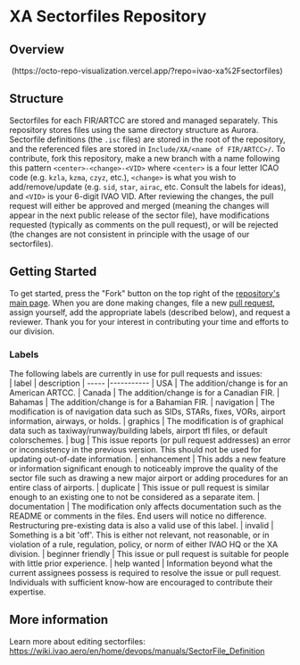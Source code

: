 # XA Sectorfiles Repository  

## Overview
<img src="https://i.imgur.com/ICY6mKJ.png" alt=""/>
(https://octo-repo-visualization.vercel.app/?repo=ivao-xa%2Fsectorfiles)

## Structure

Sectorfiles for each FIR/ARTCC are stored and managed separately. This repository stores files using the same directory structure as Aurora. Sectorfile definitions (the `.isc` files) are stored in the root of the repository, and the referenced files are stored in `Include/XA/<name of FIR/ARTCC>/`. To contribute, fork this repository, make a new branch with a name following this pattern `<center>-<change>-<VID>` where `<center>` is a four letter ICAO code (e.g. `kzla`, `kzma`, `czyz`, etc.), `<change>` is what you wish to add/remove/update (e.g. `sid`, `star`, `airac`, etc. Consult the labels for ideas), and `<VID>` is your 6-digit IVAO VID. After reviewing the changes, the pull request will either be approved and merged (meaning the changes will appear in the next public release of the sector file), have modifications requested (typically as comments on the pull request), or will be rejected (the changes are not consistent in principle with the usage of our sectorfiles).  

## Getting Started  

To get started, press the "Fork" button on the top right of the [repository's main page](https://github.com/ivao-xa/sectorfiles). When you are done making changes, file a new [pull request](https://github.com/ivao-xa/sectorfiles/pulls), assign yourself, add the appropriate labels (described below), and request a reviewer. Thank you for your interest in contributing your time and efforts to our division.  

### Labels  

The following labels are currently in use for pull requests and issues:  
| label				| description
| -----				|-----------
| USA				| The addition/change is for an American ARTCC.
| Canada			| The addition/change is for a Canadian FIR.
| Bahamas			| The addition/change is for a Bahamian FIR.
| navigation		| The modification is of navigation data such as SIDs, STARs, fixes, VORs, airport information, airways, or holds.
| graphics			| The modification is of graphical data such as taxiway/runway/building labels, airport tfl files, or default colorschemes.
| bug				| This issue reports (or pull request addresses) an error or inconsistency in the previous version. This should not be used for updating out-of-date information.
| enhancement		| This adds a new feature or information significant enough to noticeably improve the quality of the sector file such as drawing a new major airport or adding procedures for an entire class of airports.
| duplicate			| This issue or pull request is similar enough to an existing one to not be considered as a separate item.
| documentation		| The modification only affects documentation such as the README or comments in the files. End users will notice no difference. Restructuring pre-existing data is also a valid use of this label.
| invalid			| Something is a bit 'off'. This is either not relevant, not reasonable, or in violation of a rule, regulation, policy, or norm of either IVAO HQ or the XA division.
| beginner friendly	| This issue or pull request is suitable for people with little prior experience.
| help wanted		| Information beyond what the current assignees possess is required to resolve the issue or pull request. Individuals with sufficient know-how are encouraged to contribute their expertise.

## More information  

Learn more about editing sectorfiles: <https://wiki.ivao.aero/en/home/devops/manuals/SectorFile_Definition>  

